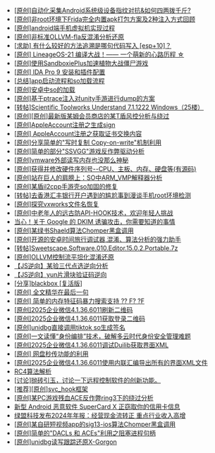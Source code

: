 + [[原创]自动化采集Android系统级设备指纹对抗&如何四两拨千斤?](https://bbs.kanxue.com/thread-281889.htm)
+ [[原创]非root环境下Frida完全内置apk打包方案及2种注入方式回顾](https://bbs.kanxue.com/thread-284482.htm)
+ [[原创]android端手机虚拟机实现过程](https://bbs.kanxue.com/thread-286534.htm)
+ [[原创]非标准OLLVM-fla反混淆分析还原](https://bbs.kanxue.com/thread-286549.htm)
+ [[求助] 有什么较好的方法追溯是哪句代码写入 [esp+10]？](https://bbs.kanxue.com/thread-286528.htm)
+ [[原创] LineageOS-21 编译大战！—— 一个萌新的心路历程 ☆](https://bbs.kanxue.com/thread-286527.htm)
+ [[原创]使用SandboxiePlus加速植物大战僵尸游戏](https://bbs.kanxue.com/thread-286546.htm)
+ [[原创] IDA Pro 9 安装和插件配置](https://bbs.kanxue.com/thread-285604.htm)
+ [[总结]app启动流程和so加载流程](https://bbs.kanxue.com/thread-286564.htm)
+ [[原创]安卓中so的加载](https://bbs.kanxue.com/thread-286004.htm)
+ [[原创]基于ptrace注入对unity手游进行dump的方案](https://bbs.kanxue.com/thread-286222.htm)
+ [[转帖]Scientific Toolworks Understand 7.1.1222 Windows（25楼）](https://bbs.kanxue.com/thread-280018.htm)
+ [[原创][原创]最新版某姆会员商店的某T盾风控分析与绕过](https://bbs.kanxue.com/thread-286243.htm)
+ [[原创]AppleAccount注册之生成sign](https://bbs.kanxue.com/thread-285959.htm)
+ [[原创] AppleAccount注册之获取证书交换内容](https://bbs.kanxue.com/thread-285944.htm)
+ [[原创]分享简单的"写时复制 Copy-on-write"机制利用](https://bbs.kanxue.com/thread-285331.htm)
+ [[原创]简单的部分"SSVGG"游戏反作弊驱动分析](https://bbs.kanxue.com/thread-286409.htm)
+ [[原创]vmware外部读写内存也没那么神秘](https://bbs.kanxue.com/thread-284956.htm)
+ [[原创]获得并修改硬件序列号--CPU、主板、内存、硬盘等(有源码)](https://bbs.kanxue.com/thread-282756.htm)
+ [[原创]站在巨人的肩膀上：SO中ARM_VMP解释器分析](https://bbs.kanxue.com/thread-286451.htm)
+ [[原创]某盾il2cpp手游壳so加固的修复](https://bbs.kanxue.com/thread-286566.htm)
+ [[转帖]去香港汇丰银行开户遇到的尴尬事到漫谈手机root环境检测](https://bbs.kanxue.com/thread-285754.htm)
+ [[原创]探究vxworks文件名恢复](https://bbs.kanxue.com/thread-284324.htm)
+ [[原创]中老年人的远古防API-HOOK技术，欢迎年轻人挑战](https://bbs.kanxue.com/thread-286436.htm)
+ [当心！关于 Google 的 DKIM 诱骗攻击，你需要知道的事情](https://bbs.kanxue.com/thread-286568.htm)
+ [[原创]某绿书Shaeld算法Chomper黑盒调用](https://bbs.kanxue.com/thread-285705.htm)
+ [[原创]开源的安卓时间旅行调试器,混淆、算法分析的强力助手](https://bbs.kanxue.com/thread-286457.htm)
+ [[转帖]Sweetscape.Software.010.Editor.15.0.2.Portable.7z](https://bbs.kanxue.com/thread-286309.htm)
+ [[原创]OLLVM控制流平坦化混淆还原](https://bbs.kanxue.com/thread-286151.htm)
+ [【JS逆向】某验三代点选逆向分析](https://bbs.kanxue.com/thread-286163.htm)
+ [【JS逆向】yun片滑块验证码逆向](https://bbs.kanxue.com/thread-286252.htm)
+ [[分享]blackbox [复活版]](https://bbs.kanxue.com/thread-286308.htm)
+ [[原创]  全文精华在最后一句](https://bbs.kanxue.com/thread-286538.htm)
+ [[原创] 简单的内存特征码暴力搜索支持 ?? F? ?F](https://bbs.kanxue.com/thread-284451.htm)
+ [[原创]2025企业微信4.1.36.6011刷新二维码](https://bbs.kanxue.com/thread-286472.htm)
+ [[原创]2025企业微信4.1.36.6011获取登录二维码](https://bbs.kanxue.com/thread-286468.htm)
+ [[原创]unidbg直接调用tiktok so生成签名](https://bbs.kanxue.com/thread-285623.htm)
+ [[原创]一文读懂“身份编排”技术，破解多云时代身份安全管理难题](https://bbs.kanxue.com/thread-286573.htm)
+ [[原创]2025企业微信4.1.36.6011调试Duilib获取界面XML](https://bbs.kanxue.com/thread-286450.htm)
+ [[原创] 网盘秒传功能的利用](https://bbs.kanxue.com/thread-284783.htm)
+ [[原创]2025企业微信4.1.36.6011使用内联汇编导出所有的界面XML文件](https://bbs.kanxue.com/thread-286562.htm)
+ [RC4算法解析](https://bbs.kanxue.com/thread-280109.htm)
+ [[讨论]抛砖引玉，讨论一下远程控制软件的创新功能。](https://bbs.kanxue.com/thread-284515.htm)
+ [[推荐][原创]svc_hook框架](https://bbs.kanxue.com/thread-284713.htm)
+ [[原创]某PC游戏残血ACE反作弊ring3下的绕过分析](https://bbs.kanxue.com/thread-284667.htm)
+ [新型 Android 恶意软件 SuperCard X 正窃取你的信用卡信息](https://bbs.kanxue.com/thread-286575.htm)
+ [绿盟科技发布2024年年报：经营现金流转正 重点行业收入高增](https://bbs.kanxue.com/thread-286576.htm)
+ [[原创]某自研短视频app的sig13-ios算法Chomper黑盒调用](https://bbs.kanxue.com/thread-285666.htm)
+ [[原创]简单的"DACLs 和 ACEs"利用之阻塞进程句柄](https://bbs.kanxue.com/thread-285347.htm)
+ [[原创]unidbg读写跟踪还原X-Gorgon](https://bbs.kanxue.com/thread-285586.htm)
